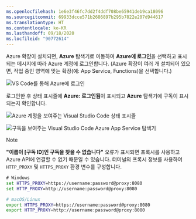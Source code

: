 ```yaml
---
ms.openlocfilehash: 1e6e3f46fc7dd2f4ddf708be65941deb9ca18096
ms.sourcegitcommit: 69933dcce571b2686897b295b7822e207d944617
ms.translationtype: HT
ms.contentlocale: ko-KR
ms.lasthandoff: 09/18/2020
ms.locfileid: "90772614"
---
```

Azure 확장이 설치되면, **Azure** 탐색기로 이동하여 **Azure에 로그인**을 선택하고 표시되는 메시지에 따라 Azure 계정에 로그인합니다. (Azure 확장이 여러 개 설치되어 있으면, 작업 중인 영역에 맞는 확장(예: App Service, Functions)을 선택합니다.)

![VS Code를 통해 Azure에 로그인](../media/deploy-azure/sign-in-to-azure-through-visual-studio-code.png)

로그인한 후 상태 표시줄에 **Azure: 로그인됨**이 표시되고 **Azure** 탐색기에 구독이 표시되는지 확인합니다.

![Azure 계정을 보여주는 Visual Studio Code 상태 표시줄](../media/deploy-azure/azure-account-status-bar-in-visual-studio-code.png)

![구독을 보여주는 Visual Studio Code Azure App Service 탐색기](../media/deploy-azure/view-azure-subscription-in-visual-studio-code-app-service-explorer.png)

> [!NOTE]
> **"이름이 [구독 ID]인 구독을 찾을 수 없습니다"** 오류가 표시되면 프록시를 사용하고 Azure API에 연결할 수 없기 때문일 수 있습니다. 터미널의 프록시 정보를 사용하여 `HTTP_PROXY` 및 `HTTPS_PROXY` 환경 변수를 구성합니다.
>
> ```cmd
> # Windows
> set HTTPS_PROXY=https://username:password@proxy:8080
> set HTTP_PROXY=http://username:password@proxy:8080
> ```
>
> ```bash
> # macOS/Linux
> export HTTPS_PROXY=https://username:password@proxy:8080
> export HTTP_PROXY=http://username:password@proxy:8080
> ```
